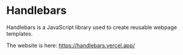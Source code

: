 # Handlebars 

Handlebars is a JavaScript library used to create reusable webpage templates.

The website is here: 
https://handlebars.vercel.app/
